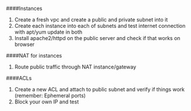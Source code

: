 ####Instances
1. Create a fresh vpc and create a public and
private subnet into it
2. Create each instance into each of subnets and
test internet connection with apt/yum update in both
3. Install apache2/httpd on the public server and 
check if that works on browser

####NAT for instances
1. Route public traffic through NAT instance/gateway

####ACLs
1. Create a new ACL and attach to public subnet and
verify if things work (remember: Ephemeral ports)
2. Block your own IP and test



